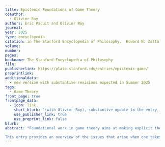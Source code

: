 ```yaml
---
title: Epistemic Foundations of Game Theory
coauthor: 
  - Olivier Roy
authors: Eric Pacuit and Olivier Roy
journal: 
year: 2025
type: encyclopedia
citation: in The Stanford Encyclopedia of Philosophy,  Edward N. Zalta (eds.)
volume:
number:
pages:
bookname: The Stanford Encyclopedia of Philosophy
file: 
publisherlink: https://plato.stanford.edu/entries/epistemic-game/
preprintlink: 
additionaldata: 
  - new version with substantive revisions expected in Summer 2025
tags: 
  - Game Theory
front_page: true
frontpage_data:  
  - icon: link 
    short_blurb: "(with Olivier Roy), substantive update to the entry, 2025"
    use_publisher_link: true
    use_preprint_link: false
blurb: 
abstract: "Foundational work in game theory aims at making explicit the assumptions that underlie the basic concepts of the discipline. Non-cooperative game theory is the study of individual, rational decision making in situations of strategic interaction. This entry presents the epistemic foundations of non-cooperative game theory (this area of research is called epistemic game theory). <br/><br/> Epistemic game theory views rational decision making in games as something not essentially different from rational decision making under uncertainty. As in Decision Theory (Peterson 2009), to choose rationally in a game is to select the 'best' action in light of one's beliefs or information. In a decision problem, the decision maker's beliefs are about a passive state of nature, the state of which determines the consequences of her actions.  In a game, the consequences of one's decision depend on the choices of the other agents  involved in the situation (and possibly the state of nature). Recognizing this---i.e.,  that one is interacting with other agents who try to choose the best course of action in the  light of their own beliefs---brings higher-order information into the picture. The players'   beliefs are no longer about a passive or external environment. They concern the choices and the  information of the other players. What one expects of one's opponents depends on what one thinks  the others expect from her, and what the others expect from a given player depends on what they think   her expectations about them are.  
    
This entry provides an overview of the issues that arise when one takes this broadly decision-theoretic view on rational decision making in games. After some general comments about information in games, we present the formal tools developed in epistemic game theory and epistemic logic that have been used to understand the role of higher-order information in interactive decision making. We then show how these tools can be used to characterize known 'solution concepts' of games in terms of rational decision making in specific informational contexts. Along the way, we highlight a number of philosophical issues that arise in this area."
---
```

    
